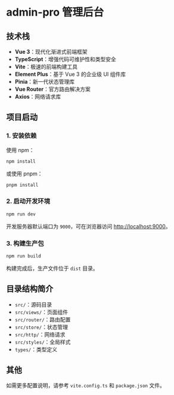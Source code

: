 <!--
 * @Author: Chris-wang chriswang64@foxmail.com
 * @Date: 2025-04-28 01:16:32
 * @LastEditors: Chris-wang chriswang64@foxmail.com
 * @LastEditTime: 2025-04-28 01:16:39
 * @FilePath: \admin-pro\README.md
 * @Description: 这是默认设置,请设置`customMade`, 打开koroFileHeader查看配置 进行设置: https://github.com/OBKoro1/koro1FileHeader/wiki/%E9%85%8D%E7%BD%AE
-->
# admin-pro 管理后台

## 技术栈
- **Vue 3**：现代化渐进式前端框架
- **TypeScript**：增强代码可维护性和类型安全
- **Vite**：极速的前端构建工具
- **Element Plus**：基于 Vue 3 的企业级 UI 组件库
- **Pinia**：新一代状态管理库
- **Vue Router**：官方路由解决方案
- **Axios**：网络请求库

## 项目启动

### 1. 安装依赖

使用 npm：
```bash
npm install
```
或使用 pnpm：
```bash
pnpm install
```

### 2. 启动开发环境

```bash
npm run dev
```

开发服务器默认端口为 `9000`，可在浏览器访问 [http://localhost:9000](http://localhost:9000)。

### 3. 构建生产包

```bash
npm run build
```

构建完成后，生产文件位于 `dist` 目录。

## 目录结构简介
- `src/`：源码目录
- `src/views/`：页面组件
- `src/router/`：路由配置
- `src/store/`：状态管理
- `src/http/`：网络请求
- `src/styles/`：全局样式
- `types/`：类型定义

## 其他
如需更多配置说明，请参考 `vite.config.ts` 和 `package.json` 文件。